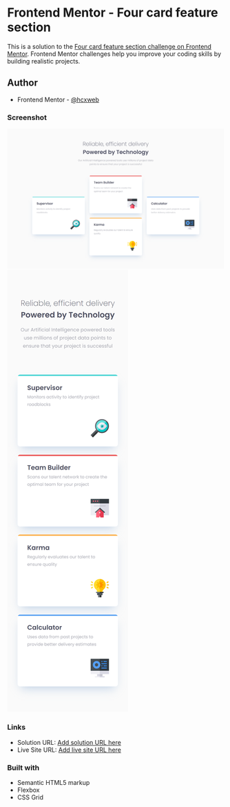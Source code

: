 # Frontend Mentor - Four card feature section

This is a solution to the [Four card feature section challenge on Frontend Mentor](https://www.frontendmentor.io/challenges/four-card-feature-section-weK1eFYK). Frontend Mentor challenges help you improve your coding skills by building realistic projects. 

## Author

- Frontend Mentor - [@hcxweb](https://www.frontendmentor.io/profile/hcxweb)

### Screenshot

![](screenshots/desktop.jpg)
![](screenshots/mobile.jpg)

### Links

- Solution URL: [Add solution URL here](https://www.frontendmentor.io/solutions/four-card-feature-using-grid-and-flexbox-fa3mcXcwg)
- Live Site URL: [Add live site URL here](https://hcxweb.github.io/four-card-feature/)

### Built with

- Semantic HTML5 markup
- Flexbox
- CSS Grid